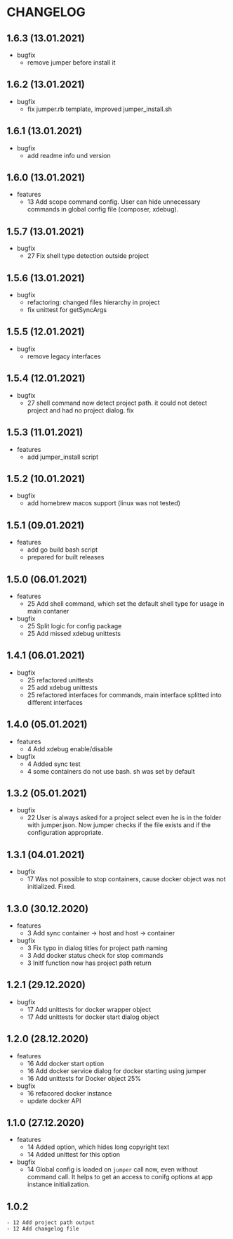 # CHANGELOG

## 1.6.3 (13.01.2021)
- bugfix 
    - remove jumper before install it

## 1.6.2 (13.01.2021)
- bugfix 
    - fix jumper.rb template, improved jumper_install.sh

## 1.6.1 (13.01.2021)
- bugfix 
    - add readme info und version

## 1.6.0 (13.01.2021)
- features
    - 13 Add scope command config. User can hide unnecessary commands in global config file (composer, xdebug). 

## 1.5.7 (13.01.2021)
- bugfix
    - 27 Fix shell type detection outside project

## 1.5.6 (13.01.2021)
- bugfix
    - refactoring: changed files hierarchy in project
    - fix unittest for getSyncArgs

## 1.5.5 (12.01.2021)
- bugfix
    - remove legacy interfaces

## 1.5.4 (12.01.2021)
- bugfix
    - 27 shell command now detect project path. it could not detect project and had no project dialog. fix

## 1.5.3 (11.01.2021)
- features
    - add jumper_install script

## 1.5.2 (10.01.2021)
- bugfix
    - add homebrew macos support (linux was not tested)

## 1.5.1 (09.01.2021)
- features
    - add go build bash script
    - prepared for built releases

## 1.5.0 (06.01.2021)
- features
    - 25 Add shell command, which set the default shell type for usage in main contaner
- bugfix
    - 25 Split logic for config package
    - 25 Add missed xdebug unittests

## 1.4.1 (06.01.2021)
- bugfix
    - 25 refactored unittests 
    - 25 add xdebug unittests
    - 25 refactored interfaces for commands, main interface splitted into different interfaces

## 1.4.0 (05.01.2021)
- features
    - 4 Add xdebug enable/disable
- bugfix
    - 4 Added sync test
    - 4 some containers do not use bash. sh was set by default

## 1.3.2 (05.01.2021)
- bugfix
    - 22 User is always asked for a project select even he is in the folder with jumper.json.
      Now jumper checks if the file exists and if the configuration appropriate.

## 1.3.1 (04.01.2021)
- bugfix
    - 17 Was not possible to stop containers, cause docker object was not initialized. Fixed.

## 1.3.0 (30.12.2020)
- features
    - 3 Add sync container -> host and host -> container
- bugfix
    - 3 Fix typo in dialog titles for project path naming 
    - 3 Add docker status check for stop commands
    - 3 Initf function now has project path return 

## 1.2.1 (29.12.2020)
- bugfix
    - 17 Add unittests for docker wrapper object
    - 17 Add unittests for docker start dialog object

## 1.2.0 (28.12.2020)
- features
    - 16 Add docker start option
    - 16 Add docker service dialog for docker starting using jumper
    - 16 Add unittests for Docker object 25%
- bugfix
    - 16 refacored docker instance
    - update docker API

## 1.1.0 (27.12.2020)
- features
    - 14 Added option, which hides long copyright text
    - 14 Added unittest for this option
- bugfix
    - 14 Global config is loaded on `jumper` call now, even without command call. It helps to get an access to conifg options at app instance initialization. 

## 1.0.2
    - 12 Add project path output
    - 12 Add changelog file
